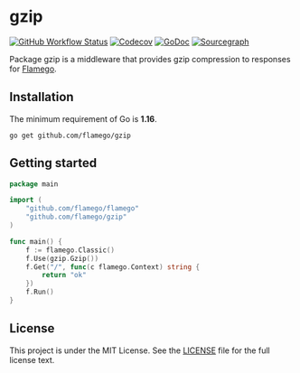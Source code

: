 # gzip

[![GitHub Workflow Status](https://img.shields.io/github/workflow/status/flamego/gzip/Go?logo=github&style=for-the-badge)](https://github.com/flamego/gzip/actions?query=workflow%3AGo)
[![Codecov](https://img.shields.io/codecov/c/gh/flamego/gzip?logo=codecov&style=for-the-badge)](https://app.codecov.io/gh/flamego/gzip)
[![GoDoc](https://img.shields.io/badge/GoDoc-Reference-blue?style=for-the-badge&logo=go)](https://pkg.go.dev/github.com/flamego/gzip?tab=doc)
[![Sourcegraph](https://img.shields.io/badge/view%20on-Sourcegraph-brightgreen.svg?style=for-the-badge&logo=sourcegraph)](https://sourcegraph.com/github.com/flamego/gzip)

Package gzip is a middleware that provides gzip compression to responses for [Flamego](https://github.com/flamego/flamego).

## Installation

The minimum requirement of Go is **1.16**.

    go get github.com/flamego/gzip


## Getting started

```go
package main

import (
	"github.com/flamego/flamego"
	"github.com/flamego/gzip"
)

func main() {
	f := flamego.Classic()
	f.Use(gzip.Gzip())
	f.Get("/", func(c flamego.Context) string {
		return "ok"
	})
	f.Run()
}
```

## License

This project is under the MIT License. See the [LICENSE](LICENSE) file for the full license text.
